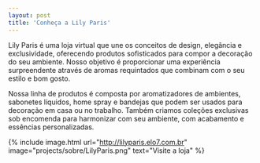 ```yaml
---
layout: post
title: 'Conheça a Lily Paris'
---
```

Lily Paris é uma loja virtual que une os conceitos de design, elegância e exclusividade, oferecendo produtos sofisticados para compor a decoração do seu ambiente. Nosso objetivo é proporcionar uma experiência surpreendente através de aromas requintados que combinam com o seu estilo e bom gosto.

Nossa linha de produtos é composta por aromatizadores de ambientes, sabonetes líquidos, home spray e bandejas que podem ser usados para decoração em casa ou no trabalho. Também criamos coleções exclusivas sob encomenda para harmonizar com seu ambiente, com acabamento e essências personalizadas.


{% include image.html url="http://lilyparis.elo7.com.br" image="projects/sobre/LilyParis.png" text="Visite a loja" %}
